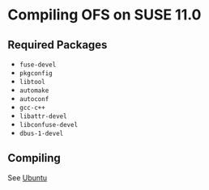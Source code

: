 # Compiling OFS on SUSE 11.0

## Required Packages

* `fuse-devel`
* `pkgconfig`
* `libtool`
* `automake`
* `autoconf`
* `gcc-c++`
* `libattr-devel`
* `libconfuse-devel`
* `dbus-1-devel`

## Compiling

See [Ubuntu](ubuntu.md)
